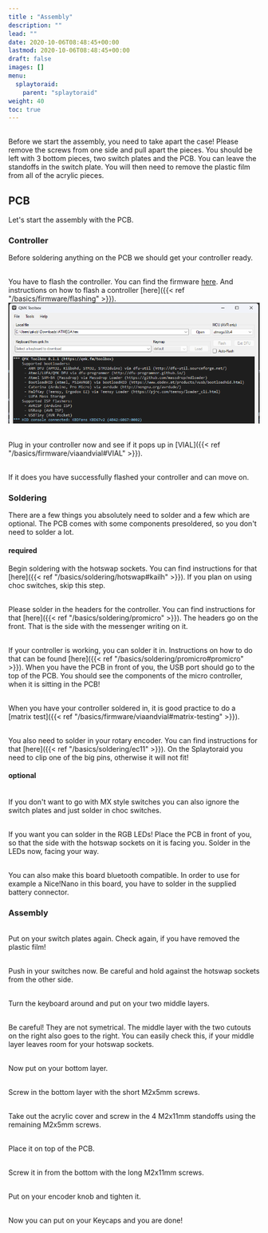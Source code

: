 ```yaml
---
title : "Assembly"
description: ""
lead: ""
date: 2020-10-06T08:48:45+00:00
lastmod: 2020-10-06T08:48:45+00:00
draft: false
images: []
menu:
  splaytoraid:
    parent: "splaytoraid"
weight: 40
toc: true
---
```


<br />Before we start the assembly, you need to take apart the case! Please remove the screws from one side and pull apart the pieces. You should be left with 3 bottom pieces, two switch plates and the PCB. You can leave the standoffs in the switch plate. You will then need to remove the plastic film from all of the acrylic pieces.
![]()

## PCB

Let's start the assembly with the PCB.

### Controller

Before soldering anything on the PCB we should get your controller ready.

<br>You have to flash the controller. You can find the firmware <a href="https://files.keeb.supply/firmware/NewHorizons/" >here<a>. And instructions on how to flash a controller [here]({{< ref "/basics/firmware/flashing" >}}).<br>
![qmk](qmk.jpg)

<br> Plug in your controller now and see if it pops up in [VIAL]({{< ref "/basics/firmware/viaandvial#VIAL" >}}).
![]()

<br>If it does you have successfully flashed your controller and can move on.
![]()

### Soldering

There are a few things you absolutely need to solder and a few which are optional. The PCB comes with some components presoldered, so you don't need to solder a lot.

#### required

Begin soldering with the hotswap sockets. You can find instructions for that [here]({{< ref "/basics/soldering/hotswap#kailh" >}}). If you plan on using choc switches, skip this step.
![]()

<br>Please solder in the headers for the controller. You can find instructions for that [here]({{< ref "/basics/soldering/promicro" >}}). The headers go on the front. That is the side with the messenger writing on it.
![]()

<br />If your controller is working, you can solder it in. Instructions on how to do that can be found [here]({{< ref "/basics/soldering/promicro#promicro" >}}). When you have the PCB in front of you, the USB port should go to the top of the PCB. You should see the components of the micro controller, when it is sitting in the PCB!
![]()

<br />When you have your controller soldered in, it is good practice to do a [matrix test]({{< ref "/basics/firmware/viaandvial#matrix-testing" >}}).
![]()

<br />You also need to solder in your rotary encoder. You can find instructions for that [here]({{< ref "/basics/soldering/ec11" >}}). On the Splaytoraid you need to clip one of the big pins, otherwise it will not fit!
![]()

#### optional

<br>If you don't want to go with MX style switches you can also ignore the switch plates and just solder in choc switches.
![]()

<br />If you want you can solder in the RGB LEDs! Place the PCB in front of you, so that the side with the hotswap sockets on it is facing you. Solder in the LEDs now, facing your way.
![]()

<br />You can also make this board bluetooth compatible. In order to use for example a Nice!Nano in this board, you have to solder in the supplied battery connector.
![]()

### Assembly

<br /> Put on your switch plates again. Check again, if you have removed the plastic film!
![]()

<br />Push in your switches now. Be careful and hold against the hotswap sockets from the other side.
![]()

<br />Turn the keyboard around and put on your two middle layers.
![]()

<br />Be careful! They are not symetrical. The middle layer with the two cutouts on the right also goes to the right. You can easily check this, if your middle layer leaves room for your hotswap sockets.
![]()

<br />Now put on your bottom layer.
![]()

<br />Screw in the bottom layer with the short M2x5mm screws.
![]()

<br />Take out the acrylic cover and screw in the 4 M2x11mm standoffs using the remaining M2x5mm screws.
![]()

<br />Place it on top of the PCB.
![]()

<br />Screw it in from the bottom with the long M2x11mm screws.
![]()

<br />Put on your encoder knob and tighten it.
![]()

<br />Now you can put on your Keycaps and you are done!
![]()
